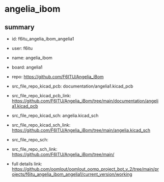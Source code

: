 # angelia_ibom
 
## summary 
* id: f6itu_angelia_ibom_angelia1
* user: f6itu
* name: angelia_ibom
* board: angelia1
* repo: https://github.com/F6ITU/Angelia_iBom
* src_file_repo_kicad_pcb: documentation/angelia1.kicad_pcb
* src_file_repo_kicad_pcb_link: https://github.com/F6ITU/Angelia_iBom/tree/main/documentation/angelia1.kicad_pcb
* src_file_repo_kicad_sch: angelia.kicad_sch
* src_file_repo_kicad_sch_link: https://github.com/F6ITU/Angelia_iBom/tree/main/angelia.kicad_sch

* src_file_repo_sch: 
* src_file_repo_sch_link: https://github.com/F6ITU/Angelia_iBom/tree/main/
* full details link: https://github.com/oomlout/oomlout_oomp_project_bot_v_2/tree/main/projects/f6itu_angelia_ibom_angelia1/current_version/working  







